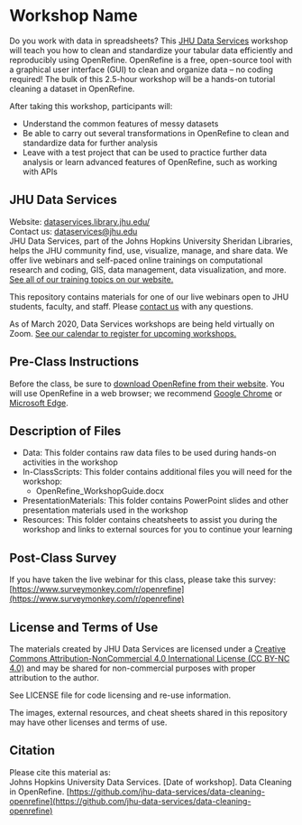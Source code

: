 # Workshop Name
Do you work with data in spreadsheets? This [JHU Data Services](https://dataservices.library.jhu.edu/) workshop will teach you how to clean and standardize your tabular data efficiently and reproducibly using OpenRefine. OpenRefine is a free, open-source tool with a graphical user interface (GUI) to clean and organize data – no coding required! The bulk of this 2.5-hour workshop will be a hands-on tutorial cleaning a dataset in OpenRefine.   

After taking this workshop, participants will:    
- Understand the common features of messy datasets
- Be able to carry out several transformations in OpenRefine to clean and standardize data for further analysis
- Leave with a test project that can be used to practice further data analysis or learn advanced features of OpenRefine, such as working with APIs


## JHU Data Services   
Website: [dataservices.library.jhu.edu/](https://dataservices.library.jhu.edu/)   
Contact us: [dataservices@jhu.edu](mailto:dataservices@jhu.edu)   
JHU Data Services, part of the Johns Hopkins University Sheridan Libraries, helps the JHU community find, use, visualize, manage, and share data. We offer live webinars and self-paced online trainings on computational research and coding, GIS, data management, data visualization, and more. [See all of our training topics on our website.](https://dataservices.library.jhu.edu/training-workshops/)   

This repository contains materials for one of our live webinars open to JHU students, faculty, and staff. Please [contact us](mailto:dataservices@jhu.edu) with any questions.

As of March 2020, Data Services workshops are being held virtually on Zoom. [See our calendar to register for upcoming workshops.](https://dataservices.library.jhu.edu/training-workshops/calendar/)


## Pre-Class Instructions
Before the class, be sure to [download OpenRefine from their website](https://openrefine.org/download.html). You will use OpenRefine in a web browser; we recommend [Google Chrome](https://www.google.com/chrome/) or [Microsoft Edge](https://www.microsoft.com/en-us/edge).


## Description of Files
- Data: This folder contains raw data files to be used during hands-on activities in the workshop
- In-ClassScripts: This folder contains additional files you will need for the workshop:
    - OpenRefine_WorkshopGuide.docx
- PresentationMaterials: This folder contains PowerPoint slides and other presentation materials used in the workshop
- Resources: This folder contains cheatsheets to assist you during the workshop and links to external sources for you to continue your learning


## Post-Class Survey
If you have taken the live webinar for this class, please take this survey: [https://www.surveymonkey.com/r/openrefine](https://www.surveymonkey.com/r/openrefine)


## License and Terms of Use
The materials created by JHU Data Services are licensed under a [Creative Commons Attribution-NonCommercial 4.0 International License (CC BY-NC 4.0)](https://creativecommons.org/licenses/by-nc/4.0/) and may be shared for non-commercial purposes with proper attribution to the author.   

See LICENSE file for code licensing and re-use information.   

The images, external resources, and cheat sheets shared in this repository may have other licenses and terms of use.


## Citation
Please cite this material as:    
Johns Hopkins University Data Services. [Date of workshop]. Data Cleaning in OpenRefine. [https://github.com/jhu-data-services/data-cleaning-openrefine](https://github.com/jhu-data-services/data-cleaning-openrefine)
